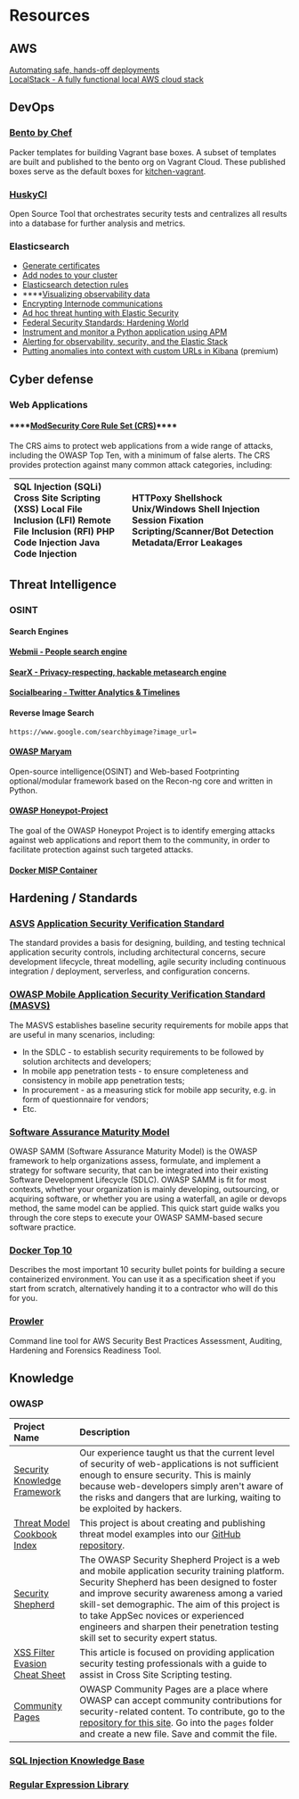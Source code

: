 # Resources

## AWS

[Automating safe, hands-off deployments](https://aws.amazon.com/builders-library/automating-safe-hands-off-deployments/)  
[LocalStack - A fully functional local AWS cloud stack](https://github.com/localstack/localstack#localstack---a-fully-functional-local-aws-cloud-stack)

## DevOps

### [Bento by Chef](https://github.com/chef/bento)

Packer templates for building Vagrant base boxes. A subset of templates are built and published to the bento org on Vagrant Cloud. These published boxes serve as the default boxes for [kitchen-vagrant](https://github.com/test-kitchen/kitchen-vagrant/).

### [HuskyCI](https://github.com/globocom/huskyCI)

Open Source Tool that orchestrates security tests and centralizes all results into a database for further analysis and metrics.

### Elasticsearch

* [Generate certificates](https://www.elastic.co/guide/en/elasticsearch/reference/current/encrypting-communications-certificates.html#encrypting-communications-certificates)
* [Add nodes to your cluster](https://www.elastic.co/guide/en/elasticsearch/reference/current/encrypting-communications-hosts.html#encrypting-communications-hosts)
* [Elasticsearch detection rules](https://github.com/elastic/detection-rules)
* \*\*\*\*[Visualizing observability data](https://www.elastic.co/webinars/visualizing-observability-data)
* [Encrypting Internode communications](https://www.elastic.co/guide/en/elasticsearch/reference/current/encrypting-internode.html)
* [Ad hoc threat hunting with Elastic Security](https://www.elastic.co/webinars/ad-hoc-threat-hunting-with-elastic-security)
* [Federal Security Standards: Hardening World](https://www.elastic.co/webinars/federal-security-standards-hardening-world)
* [Instrument and monitor a Python application using APM](https://www.elastic.co/webinars/instrument-and-monitor-a-python-application-using-apm)
* [Alerting for observability, security, and the Elastic Stack](https://www.elastic.co/webinars/alerting-for-the-elastic-stack)
* [Putting anomalies into context with custom URLs in Kibana](https://www.elastic.co/blog/putting-anomalies-into-context-with-custom-urls-in-kibana) \(premium\)

## Cyber defense

### Web Applications

#### \*\*\*\*[**ModSecurity Core Rule Set \(CRS\)**](https://coreruleset.org/)\*\*\*\*

The CRS aims to protect web applications from a wide range of attacks, including the OWASP Top Ten, with a minimum of false alerts. The CRS provides protection against many common attack categories, including:

| SQL Injection \(SQLi\)  Cross Site Scripting \(XSS\)  Local File Inclusion \(LFI\)  Remote File Inclusion \(RFI\)  PHP Code Injection  Java Code Injection | HTTPoxy  Shellshock  Unix/Windows Shell Injection  Session Fixation  Scripting/Scanner/Bot Detection  Metadata/Error Leakages |
| :--- | :--- |


## Threat Intelligence

### OSINT

#### Search Engines

#### [Webmii - People search engine](https://webmii.com/)

#### [SearX - Privacy-respecting, hackable metasearch engine](https://github.com/searx/searx)

#### [Socialbearing - Twitter Analytics & Timelines](https://socialbearing.com/)

#### Reverse Image Search

```text
https://www.google.com/searchbyimage?image_url=
```

#### [OWASP Maryam](https://github.com/saeeddhqan/Maryam)

Open-source intelligence\(OSINT\) and Web-based Footprinting optional/modular framework based on the Recon-ng core and written in Python.

#### [OWASP Honeypot-Project](https://github.com/OWASP/Honeypot-Project)

The goal of the OWASP Honeypot Project is to identify emerging attacks against web applications and report them to the community, in order to facilitate protection against such targeted attacks.

#### [Docker MISP Container](https://github.com/harvard-itsecurity/docker-misp)

## Hardening / Standards

### [ASVS](https://github.com/OWASP/ASVS/tree/master) [Application Security Verification Standard](https://github.com/OWASP/ASVS/tree/master)

The standard provides a basis for designing, building, and testing technical application security controls, including architectural concerns, secure development lifecycle, threat modelling, agile security including continuous integration / deployment, serverless, and configuration concerns.

### [OWASP Mobile Application Security Verification Standard \(MASVS\)](https://github.com/OWASP/owasp-masvs)

The MASVS establishes baseline security requirements for mobile apps that are useful in many scenarios, including:

* In the SDLC - to establish security requirements to be followed by solution architects and developers;
* In mobile app penetration tests - to ensure completeness and consistency in mobile app penetration tests;
* In procurement - as a measuring stick for mobile app security, e.g. in form of questionnaire for vendors;
* Etc.

### [Software Assurance Maturity Model](https://owaspsamm.org/)

OWASP SAMM \(Software Assurance Maturity Model\) is the OWASP framework to help organizations assess, formulate, and implement a strategy for software security, that can be integrated into their existing Software Development Lifecycle \(SDLC\). OWASP SAMM is fit for most contexts, whether your organization is mainly developing, outsourcing, or acquiring software, or whether you are using a waterfall, an agile or devops method, the same model can be applied. This quick start guide walks you through the core steps to execute your OWASP SAMM-based secure software practice.

### [Docker Top 10](https://github.com/OWASP/Docker-Security)

Describes the most important 10 security bullet points for building a secure containerized environment. You can use it as a specification sheet if you start from scratch, alternatively handing it to a contractor who will do this for you.

### [Prowler](https://github.com/toniblyx/prowler)

Command line tool for AWS Security Best Practices Assessment, Auditing, Hardening and Forensics Readiness Tool.

## Knowledge

### OWASP

| Project Name | Description |
| :--- | :--- |
| [Security Knowledge Framework](https://github.com/blabla1337/skf-flask) | Our experience taught us that the current level of security of web-applications is not sufficient enough to ensure security. This is mainly because web-developers simply aren't aware of the risks and dangers that are lurking, waiting to be exploited by hackers. |
| [Threat Model Cookbook Index](https://github.com/OWASP/threat-model-cookbook/blob/master/INDEX.md) |  This project is about creating and publishing threat model examples into our [GitHub repository](https://github.com/OWASP/threat-model-cookbook). |
| [Security Shepherd](https://github.com/OWASP/SecurityShepherd) | The OWASP Security Shepherd Project is a web and mobile application security training platform. Security Shepherd has been designed to foster and improve security awareness among a varied skill-set demographic. The aim of this project is to take AppSec novices or experienced engineers and sharpen their penetration testing skill set to security expert status. |
| [XSS Filter Evasion Cheat Sheet](https://owasp.org/www-community/xss-filter-evasion-cheatsheet) | This article is focused on providing application security testing professionals with a guide to assist in Cross Site Scripting testing. |
| [Community Pages](https://owasp.org/www-community/) | OWASP Community Pages are a place where OWASP can accept community contributions for security-related content. To contribute, go to the [repository for this site](https://github.com/OWASP/www-community). Go into the `pages` folder and create a new file. Save and commit the file. |

### [SQL Injection Knowledge Base](https://www.websec.ca/kb/sql_injection)

### [Regular Expression Library](https://regexlib.com/)


